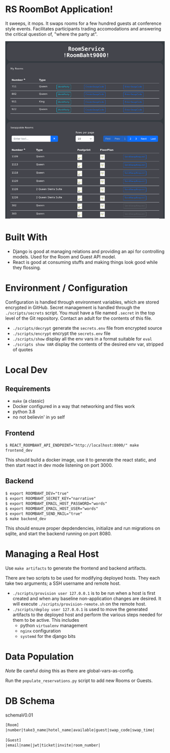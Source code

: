 # RS RoomBot Application!
It sweeps, it mops. It swaps rooms for a few hundred guests at conference style events.
Facilitates participants trading accomodations and answering the critical question of, "where the party at".

![alt text](samples/roombot.png?raw=true)

# Built With

* Django is good at managing relations and providing an api for controlling models. Used for the Room and Guest API model.
* React is good at consuming stuffs and making things look good while they flossing.

# Environment / Configuration

Configuration is handled through environment variables, which are stored encrypted in GitHub. Secret management is handled through the `./scripts/secrets` script. You must have a file named `.secret` in the top level of the Git repository. Contact an adult for the contents of this file.

* `./scripts/decrypt` generate the `secrets.env` file from encrypted source
* `./scripts/encrypt` encrypt the `secrets.env` file
* `./scripts/show` display all the env vars in a format suitable for `eval`
* `./scripts show VAR` display the contents of the desired env var, stripped of quotes

# Local Dev

## Requirements

* `make` (a classic)
* Docker configured in a way that networking and files work
* python 3.8
* no not believin' in yo self

## Frontend

```
$ REACT_ROOMBAHT_API_ENDPOINT="http://localhost:8000/" make frontend_dev
```

This should build a docker image, use it to generate the react static, and then start react in dev mode listening on port 3000.

## Backend

```
$ export ROOMBAHT_DEV="true"
$ export ROOMBAHT_SECRET_KEY="narrative"
$ export ROOMBAHT_EMAIL_HOST_PASSWORD="words"
$ export ROOMBAHT_EMAIL_HOST_USER="words"
$ export ROOMBAHT_SEND_MAIL="true"
$ make backend_dev
```

This should ensure proper depdendencies, initialize and run migrations on sqlite, and start the backend running on port 8080.

# Managing a Real Host

Use `make artifacts` to generate the frontend and backend artifacts.

There are two scripts to be used for modifying deployed hosts. They each take two arguments; a SSH username and remote host.

* `./scripts/provision user 127.0.0.1` is to be run when a host is first created and when any baseline non-application changes are desired. It will execute `./scripts/provision-remote.sh` on the remote host.
* `./scripts/deploy user 127.0.0.1` is used to move the generated artifacts to the deployed host and perform the various steps needed for them to be active. This includes
  * python `virtualenv` management
  * `nginx` configuration
  * `systemd` for the django bits

# Data Population

*Note* Be careful doing this as there are global-vars-as-config.

Run the `populate_reservations.py` script to add new Rooms or Guests.

# DB Schema

schemaV0.01

```
[Room]
|number|take3_name|hotel_name|available|guest|swap_code|swap_time|

[Guest]
|email|name|jwt|ticket|invite|room_number|

```
